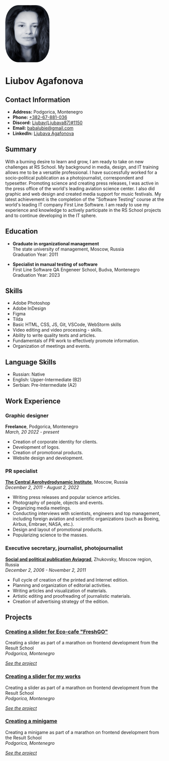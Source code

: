 <div align="left">
  <img src="LMA!.jpg" alt="Photo Profile" width="140vh" height="180vw" style="border-radius: 30%;">
</div>

# Liubov Agafonova
## Contact Information
- **Address:** Podgorica, Montenegro
- **Phone:** [+382-67-881-036](tel:+38267881036)
- **Discord:** [Ljubav(Ljubava87)#1150](https://discordapp.com/users/1150)
- **Email:** babalubie@gmail.com
- **LinkedIn:** [Ljubava Agafonova](www.linkedin.com/in/ljubava-undefined-721526254)


## Summary
With a burning desire to learn and grow, I am ready to take on new challenges at RS School. My background in media, design, and IT training allows me to be a versatile professional. I have successfully worked for a socio-political publication as a photojournalist, correspondent and typesetter. Promoting science and creating press releases, I was active in the press office of the world's leading aviation science center. I also did graphic and web design and created media support for music festivals. My latest achievement is the completion of the "Software Testing" course at the world's leading IT company First Line Software. I am ready to use my experience and knowledge to actively participate in the RS School projects and to continue developing in the IT sphere.

## Education
- **Graduate in organizational management**  
  The state university of management, Moscow, Russia  
  Graduation Year: 2011

- **Specialist in manual testing of software**  
  First Line Software QA Engeneer School, Budva, Montenegro  
  Graduation Year: 2023

## Skills
- Adobe Photoshop
- Adobe InDesign 
- Figma
- Tilda 
- Basic HTML, CSS, JS, Git, VSCode, WebStorm skills
- Video editing and video processing - skills.
- Ability to write quality texts and articles.
- Fundamentals of PR work to effectively promote information.
- Organization of meetings and events.

## Language Skills
- Russian: Native
- English: Upper-Intermediate (B2)
- Serbian: Pre-Intermediate (A2)

## Work Experience
### Graphic designer
**Freelance**, Podgorica, Montenegro  
*March, 20 2022 - present*

- Creation of corporate identity for clients.
- Development of logos.
- Creation of promotional products.
- Website design and development.

### PR specialist
**[The Central Aerohydrodynamic Institute](http://tsagi.com/)**, Moscow, Russia  
*December 2, 2011 - August 2, 2022*
- Writing press releases and popular science articles.
- Photography of people, objects and events.
- Organizing media meetings.
- Conducting interviews with scientists, engineers and top management, including foreign aviation and scientific organizations (such as Boeing, Airbus, Embraer, NASA, etc.).
- Design and layout of promotional products.
- Popularizing science to the masses.

### Executive secretary, journalist, photojournalist
**[Social and political publication Aviagrad](https://inzhukovskiy.ru/)**, Zhukovsky, Moscow region, Russia  
*December 2, 2006 - November 2, 2011*
- Full cycle of creation of the printed and Internet edition.
- Planning and organization of editorial activities.
- Writing articles and visualization of materials.
- Artistic editing and proofreading of journalistic materials.
- Creation of advertising strategy of the edition.

## Projects
### [Creating a slider for Eco-cafe "FreshGO"](https://ljubava87.github.io/freshgocafe-slider/)
Creating a slider as part of a marathon on frontend development from the Result School  
*Podgorica, Montenegro*

*[See the project](https://github.com/Ljubava87/slders-disign.git)*

### [Creating a slider for my works](https://ljubava87.github.io/slders-disign/)
Creating a slider as part of a marathon on frontend development from the Result School  
*Podgorica, Montenegro*

*[See the project](https://github.com/Ljubava87/slders-disign.git)*

### [Creating a minigame](https://ljubava87.github.io/LemonGame/)
Creating a minigame as part of a marathon on frontend development from the Result School  
*Podgorica, Montenegro*

*[See the project](https://github.com/Ljubava87/LemonGame.git)*


